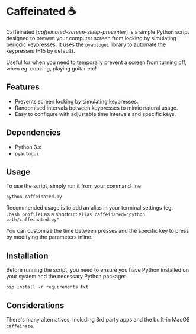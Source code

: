 # Caffeinated ☕

Caffeinated [_caffeinated-screen-sleep-preventer_] is a simple Python script designed to prevent your computer screen from locking by simulating periodic keypresses. It uses the `pyautogui` library to automate the keypresses (F15 by default).

Useful for when you need to temporaily prevent a screen from turning off, when eg. cooking, playing guitar etc! 

## Features

- Prevents screen locking by simulating keypresses.
- Randomised intervals between keypresses to mimic natural usage.
- Easy to configure with adjustable time intervals and specific keys.

## Dependencies

- Python 3.x
- `pyautogui`

## Usage

To use the script, simply run it from your command line:

`python caffeinated.py`

Recommended usage is to add an alias in your terminal settings (eg. `.bash_profile`) as a shortcut: `alias caffeinated="python path/caffeinated.py"`

You can customize the time between presses and the specific key to press by modifying the parameters inline. 

## Installation

Before running the script, you need to ensure you have Python installed on your system and the necessary Python package:

```
pip install -r requirements.txt
```

## Considerations

There's many alternatives, including 3rd party apps and the built-in MacOS `caffeinate`.